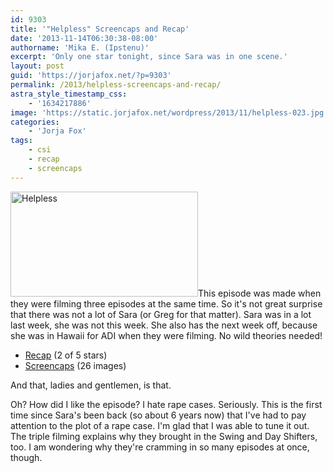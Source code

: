 ```yaml
---
id: 9303
title: '"Helpless" Screencaps and Recap'
date: '2013-11-14T06:30:38-08:00'
authorname: 'Mika E. (Ipstenu)'
excerpt: 'Only one star tonight, since Sara was in one scene.'
layout: post
guid: 'https://jorjafox.net/?p=9303'
permalink: /2013/helpless-screencaps-and-recap/
astra_style_timestamp_css:
    - '1634217886'
image: 'https://static.jorjafox.net/wordpress/2013/11/helpless-023.jpg'
categories:
    - 'Jorja Fox'
tags:
    - csi
    - recap
    - screencaps
---
```


<img class="alignleft size-medium wp-image-9304" src="//jfo-static.net/wordpress/2013/11/helpless-023.jpg" alt="Helpless" width="300" height="168" />This episode was made when they were filming three episodes at the same time. So it's not great surprise that there was not a lot of Sara (or Greg for that matter). Sara was in a lot last week, she was not this week. She also has the next week off, because she was in Hawaii for ADI when they were filming. No wild theories needed!
<ul>
 	<li><a href="https://jorjafox.net/wiki/Helpless">Recap</a> (2 of 5 stars)</li>
 	<li><a href="https://jorjafox.net/gallery/tv/csi/season14/08-helpless">Screencaps</a> (26 images)</li>
</ul>
And that, ladies and gentlemen, is that.

Oh? How did I like the episode? I hate rape cases. Seriously. This is the first time since Sara's been back (so about 6 years now) that I've had to pay attention to the plot of a rape case. I'm glad that I was able to tune it out. The triple filming explains why they brought in the Swing and Day Shifters, too. I am wondering why they're cramming in so many episodes at once, though.
